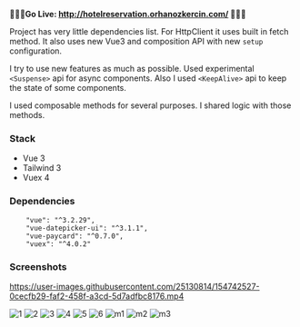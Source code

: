 **🎉🎉🎉Go Live: http://hotelreservation.orhanozkercin.com/ 🎉🎉🎉**


Project has very little dependencies list. For HttpClient it uses built in fetch method. It also uses new Vue3 and composition API with new `setup` configuration.

I try to use new features as much as possible. Used experimental `<Suspense>` api for async components. Also I used `<KeepAlive>` api to keep the state of some components.

I used composable methods for several purposes. I shared logic with those methods.

### Stack
- Vue 3
- Tailwind 3
- Vuex 4

### Dependencies
```
    "vue": "^3.2.29",
    "vue-datepicker-ui": "^3.1.1",
    "vue-paycard": "^0.7.0",
    "vuex": "^4.0.2"
```

### Screenshots

https://user-images.githubusercontent.com/25130814/154742527-0cecfb29-faf2-458f-a3cd-5d7adfbc8176.mp4

![1](https://user-images.githubusercontent.com/25130814/154742368-2e8748ad-42ad-429c-ad8c-23990e5e25af.png)
![2](https://user-images.githubusercontent.com/25130814/154742373-aae3fec0-e2f9-4d1e-b810-88531350e87e.png)
![3](https://user-images.githubusercontent.com/25130814/154742399-9975afab-461d-49eb-8859-f3c37a2514af.png)
![4](https://user-images.githubusercontent.com/25130814/154742432-cc674eef-68c6-40cc-a627-1e30e5e565c2.png)
![5](https://user-images.githubusercontent.com/25130814/154742437-09f11739-edae-4f9c-825c-4564b9a73e34.png)
![6](https://user-images.githubusercontent.com/25130814/154742442-b46c56c0-3e1e-4322-8bcb-55a0f71dcdd5.png)
![m1](https://user-images.githubusercontent.com/25130814/154742447-bc0be89f-ee7c-47cf-aaf0-42b58b4c9980.png)
![m2](https://user-images.githubusercontent.com/25130814/154742451-5d860907-4cb3-49fb-b74d-b8e3abec7a08.png)
![m3](https://user-images.githubusercontent.com/25130814/154742461-b2209869-4b18-4ea2-ba0f-d5c43631c24d.png)

